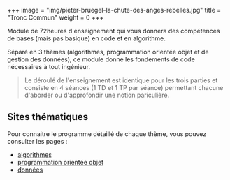 +++
image = "img/pieter-bruegel-la-chute-des-anges-rebelles.jpg"
title = "Tronc Commun"
weight = 0
+++

Module de 72heures d'enseignement qui vous donnera des compétences de bases (mais pas basique) en code et en algorithme.
<!--more-->

Séparé en 3 thèmes (algorithmes, programmation orientée objet et de gestion des données), ce module donne les fondements de code nécessaires à tout ingénieur. 

>Le déroulé de l'enseignement est identique pour les trois parties et consiste en 4 séances (1 TD et 1 TP par séance) permettant chacune d'aborder ou d'approfondir une notion pariculière. 

## Sites thématiques

Pour connaitre le programme détaillé de chaque thème, vous pouvez consulter les pages :

* [algorithmes](https://wiki.centrale-marseille.fr/informatique/public:tc-algorithmes)
* [programmation orientée objet](../tc_poo/index.html)
* [données](https://wiki.centrale-marseille.fr/informatique/public:tc-donnees)

